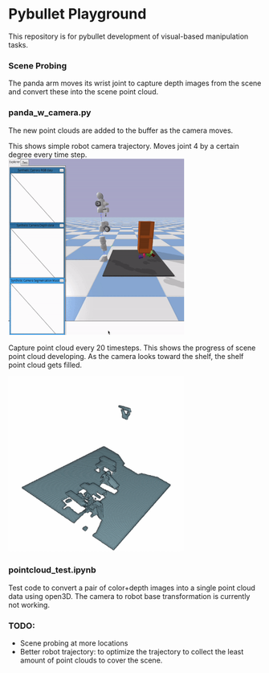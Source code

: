 # Pybullet Playground

This repository is for pybullet development of visual-based manipulation tasks.

### Scene Probing

The panda arm moves its wrist joint to capture depth images from the scene and convert these into the scene point cloud. 

### panda_w_camera.py

The new point clouds are added to the buffer as the camera moves. 

This shows simple robot camera trajectory. Moves joint 4 by a certain degree every time step.
<img src="gifs/probing_movement.gif" width="350" height="350"/>

Capture point cloud every 20 timesteps. This shows the progress of scene point cloud developing. As the camera looks toward the shelf, the shelf point cloud gets filled.

<img src="gifs/pc_progress.gif" width="350" height="350"/>


### pointcloud_test.ipynb

Test code to convert a pair of color+depth images into a single point cloud data using open3D. The camera to robot base transformation is currently not working.

### TODO:
- Scene probing at more locations
- Better robot trajectory: to optimize the trajectory to collect the least amount of point clouds to cover the scene.